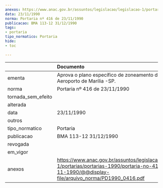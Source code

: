 ```yaml
---
anexos: https://www.anac.gov.br/assuntos/legislacao/legislacao-1/portarias/portarias-1990/portaria-no-416-de-23-11-1990/@@display-file/arquivo_norma/PD1990_0416.pdf
data: 23/11/1990
norma: Portaria nº 416 de 23/11/1990
publicacao: BMA 113-12 31/12/1990
tags:
- portaria
tipo_normatico: Portaria
hide: 
- toc 
 
---
```


|                    | Documento                                                                                                                                                    |
|:-------------------|:-------------------------------------------------------------------------------------------------------------------------------------------------------------|
| ementa             | Aprova o plano específico de zoneamento de ruído do Aeroporto de Marília -SP.                                                                                |
| norma              | Portaria nº 416 de 23/11/1990                                                                                                                                |
| tornada_sem_efeito |                                                                                                                                                              |
| alterada           |                                                                                                                                                              |
| data               | 23/11/1990                                                                                                                                                   |
| outros             |                                                                                                                                                              |
| tipo_normatico     | Portaria                                                                                                                                                     |
| publicacao         | BMA 113-12 31/12/1990                                                                                                                                        |
| revogada           |                                                                                                                                                              |
| em_vigor           |                                                                                                                                                              |
| anexos             | https://www.anac.gov.br/assuntos/legislacao/legislacao-1/portarias/portarias-1990/portaria-no-416-de-23-11-1990/@@display-file/arquivo_norma/PD1990_0416.pdf |